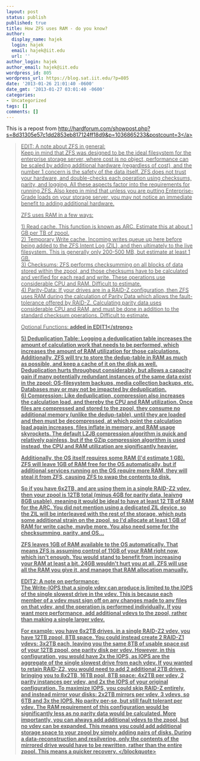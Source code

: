 ```yaml
---
layout: post
status: publish
published: true
title: How ZFS uses RAM - do you know?
author:
  display_name: hajek
  login: hajek
  email: hajek@iit.edu
  url: ''
author_login: hajek
author_email: hajek@iit.edu
wordpress_id: 805
wordpress_url: https://blog.sat.iit.edu/?p=805
date: '2013-01-26 21:01:40 -0600'
date_gmt: '2013-01-27 03:01:40 -0600'
categories:
- Uncategorized
tags: []
comments: []
---
```

<p>This is a repost from <a href="http:&#47;&#47;hardforum.com&#47;showpost.php?s=8d31305e57c1dd2853eb817124ff18d9&p=1036865233&postcount=3" title="How ZFS uses RAM">http:&#47;&#47;hardforum.com&#47;showpost.php?s=8d31305e57c1dd2853eb817124ff18d9&p=1036865233&postcount=3<&#47;a></p>
<blockquote><p>EDIT: A note about ZFS in general:<br />
Keep in mind that ZFS was designed to be the ideal filesystem for the enterprise storage server, where cost is no object, performance can be scaled by adding additional hardware (regardless of cost), and the number 1 concern is the safety of the data itself. ZFS does not trust your hardware, and double-checks each operation using checksums, parity, and logging. All these aspects factor into the requirements for running ZFS. Also keep in mind that unless you are putting Enterprise-Grade loads on your storage server, you may not notice an immediate benefit to adding additional hardware.</p>
<p>ZFS uses RAM in a few ways:</p>
<p>1) Read cache. This function is known as ARC. Estimate this at about 1 GB per TB of zpool.<br />
2) Temporary Write cache. Incoming writes queue up here before being added to the ZFS Intent Log (ZIL), and then ultimately to the live filesystem. This is generally only 200-500 MB, but estimate at least 1 GB.<br />
3) Checksums: ZFS performs checksumming on all blocks of data stored within the zpool, and those checksums have to be calculated and verified for each read and write. These operations use considerable CPU and RAM. Difficult to estimate.<br />
4) Parity-Data: If your drives are in a RAID-Z configuration, then ZFS uses RAM during the calculation of Parity Data which allows the fault-tolerance offered by RAID-Z. Calculating parity data uses considerable CPU and RAM, and must be done in addition to the standard checksum operations. Difficult to estimate.</p>
<p>Optional Functions: <strong>added in EDIT1<&#47;strong></p>
<p>5) Deduplication Table: Logging a deduplication table increases the amount of calculation work that needs to be performed, which increases the amount of RAM utilization for those calculations. Additionally, ZFS will try to store the dedup-table in RAM as much as possible, and keep a cache of it on the disk as well. Deduplication hurts throughput considerably, but allows a capacity gain if many potentially redundant instances of the same data exist in the zpool: OS-filesystem backups, media collection backups, etc. Databases may or may not be impacted by deduplication.<br />
6) Compression: Like deduplication, compression also increases the calculation load, and thereby the CPU and RAM utilization. Once files are compressed and stored to the zpool, they consume no additional memory (unlike the dedup-table), until they are loaded and then must be decompressed, at which point the calculation load again increases, files inflate in memory, and RAM usage skyrockets. The default LZJB compression algorithm is quick and relatively painless, but if the GZip compression algorithm is used instead, the CPU and RAM utilization are significantly heavier.</p>
<p><!--more But wait, there's more!--></p>
<p>Additionally, the OS itself requires some RAM (I'd estimate 1 GB). ZFS will leave 1GB of RAM free for the OS automatically, but if additional services running on the OS require more RAM, they will steal it from ZFS, causing ZFS to swap the contents to disk.</p>
<p>So if you have 6x2TB, and are using them in a single RAID-Z2 vdev, then your zpool is 12TB total (minus 4GB for parity data, leaivng 8GB usable), meaning it would be ideal to have at least 12 TB of RAM for the ARC. You did not mention using a dedicated ZIL device, so the ZIL will be interleaved with the rest of the storage, which puts some additional strain on the zpool, so I'd allocate at least 1 GB of RAM for write cache, maybe more. You also need some for the checksumming, parity, and OS...</p>
<p>ZFS leaves 1GB of RAM available to the OS automatically. That means ZFS is assuming control of 11GB of your RAM right now, which isn't enough. You would stand to benefit from increasing your RAM at least a bit. 24GB wouldn't hurt you at all. ZFS will use all the RAM you give it, and manage that RAM allocation manually.</p>
<p>EDIT2: A note on performance:<br />
The Write-IOPS that a single vdev can produce is limited to the IOPS of the single slowest drive in the vdev. This is because each member of a vdev must sign off on any changes made to any files on that vdev, and the operation is performed individually. If you want more performance, add additional vdevs to the zpool, rather than making a single larger vdev.</p>
<p>For example: you have 6x2TB drives. in a single RAID-Z2 vdev, you have 12TB zpool, 8TB space. You could instead create 2 RAID-Z1 vdevs: 3x2TB each, leaving you the same 8TB of usable space out of your 12TB zpool, one parity disk per vdev. However, in this configuration, you would have 2x the IOPS, as IOPS are the aggregate of the single slowest drive from each vdev. If you wanted to retain RAID-Z2, you would need to add 2 additional 2TB drives, bringing you to 8x2TB, 16TB pool, 8TB space: 4x2TB per vdev, 2 parity instances per vdev, and 2x the IOPS of your original configuration. To maximize IOPS, you could skip RAID-Z entirely, and instead mirror your disks: 2x2TB mirrors per vdev, 3 vdevs, so 6TB and 3x the IOPS. No parity per-se, but still fault tolerant per vdev. The RAM requirement of this configuration would be significantly less as no parity data would be calculated. More importantly, you can always add additional vdevs to the zpool, but no vdev can be expanded. This means you could add additional storage space to your zpool by simply adding pairs of disks. During a data-reconstruction and resilvering, only the contents of the mirrored drive would have to be rewritten, rather than the entire zpool. This means a quicker recovery. <&#47;blockquote></p>
